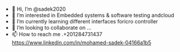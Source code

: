 - 👋 Hi, I’m @sadek2020
- 👀 I’m interested in Embedded systems & software testing andcloud
- 🌱 I’m currently learning different interfaces foricro controller
- 💞️ I’m looking to collaborate on ...
- 📫 How to reach me .+201284731437
https://www.linkedin.com/in/mohamed-sadek-04166a1b5

<!---
sadek2020/sadek2020 is a ✨ special ✨ repository because its `README.md` (this file) appears on your GitHub profile.
You can click the Preview link to take a look at your changes.
--->

